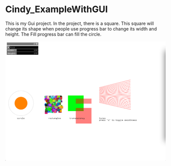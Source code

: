 # Cindy_ExampleWithGUI

This is my Gui project.
In the project, there is a square. This square will change its shape when people use progress bar to change its width and height. The Fill progress bar can fill the circle.

![screen shot](https://github.com/hongjiaz/Cindy_ExampleWithGUI/blob/master/assets/Cindy_ExampleWithGUI.png)
